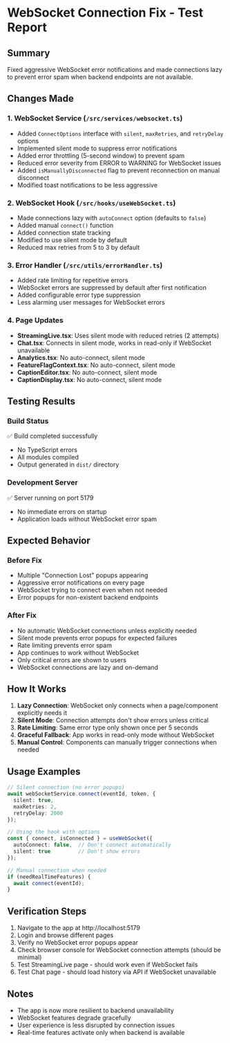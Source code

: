 # WebSocket Connection Fix - Test Report

## Summary
Fixed aggressive WebSocket error notifications and made connections lazy to prevent error spam when backend endpoints are not available.

## Changes Made

### 1. WebSocket Service (`/src/services/websocket.ts`)
- Added `ConnectOptions` interface with `silent`, `maxRetries`, and `retryDelay` options
- Implemented silent mode to suppress error notifications
- Added error throttling (5-second window) to prevent spam
- Reduced error severity from ERROR to WARNING for WebSocket issues
- Added `isManuallyDisconnected` flag to prevent reconnection on manual disconnect
- Modified toast notifications to be less aggressive

### 2. WebSocket Hook (`/src/hooks/useWebSocket.ts`)
- Made connections lazy with `autoConnect` option (defaults to `false`)
- Added manual `connect()` function
- Added connection state tracking
- Modified to use silent mode by default
- Reduced max retries from 5 to 3 by default

### 3. Error Handler (`/src/utils/errorHandler.ts`)
- Added rate limiting for repetitive errors
- WebSocket errors are suppressed by default after first notification
- Added configurable error type suppression
- Less alarming user messages for WebSocket errors

### 4. Page Updates
- **StreamingLive.tsx**: Uses silent mode with reduced retries (2 attempts)
- **Chat.tsx**: Connects in silent mode, works in read-only if WebSocket unavailable
- **Analytics.tsx**: No auto-connect, silent mode
- **FeatureFlagContext.tsx**: No auto-connect, silent mode
- **CaptionEditor.tsx**: No auto-connect, silent mode
- **CaptionDisplay.tsx**: No auto-connect, silent mode

## Testing Results

### Build Status
✅ Build completed successfully
- No TypeScript errors
- All modules compiled
- Output generated in `dist/` directory

### Development Server
✅ Server running on port 5179
- No immediate errors on startup
- Application loads without WebSocket error spam

## Expected Behavior

### Before Fix
- Multiple "Connection Lost" popups appearing
- Aggressive error notifications on every page
- WebSocket trying to connect even when not needed
- Error popups for non-existent backend endpoints

### After Fix
- No automatic WebSocket connections unless explicitly needed
- Silent mode prevents error popups for expected failures
- Rate limiting prevents error spam
- App continues to work without WebSocket
- Only critical errors are shown to users
- WebSocket connections are lazy and on-demand

## How It Works

1. **Lazy Connection**: WebSocket only connects when a page/component explicitly needs it
2. **Silent Mode**: Connection attempts don't show errors unless critical
3. **Rate Limiting**: Same error type only shown once per 5 seconds
4. **Graceful Fallback**: App works in read-only mode without WebSocket
5. **Manual Control**: Components can manually trigger connections when needed

## Usage Examples

```typescript
// Silent connection (no error popups)
await webSocketService.connect(eventId, token, {
  silent: true,
  maxRetries: 2,
  retryDelay: 2000
});

// Using the hook with options
const { connect, isConnected } = useWebSocket({ 
  autoConnect: false,  // Don't connect automatically
  silent: true         // Don't show errors
});

// Manual connection when needed
if (needRealTimeFeatures) {
  await connect(eventId);
}
```

## Verification Steps

1. Navigate to the app at http://localhost:5179
2. Login and browse different pages
3. Verify no WebSocket error popups appear
4. Check browser console for WebSocket connection attempts (should be minimal)
5. Test StreamingLive page - should work even if WebSocket fails
6. Test Chat page - should load history via API if WebSocket unavailable

## Notes

- The app is now more resilient to backend unavailability
- WebSocket features degrade gracefully
- User experience is less disrupted by connection issues
- Real-time features activate only when backend is available
